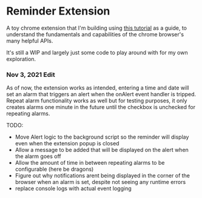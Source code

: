 # Reminder Extension

A toy chrome extension that I'm building using [this tutorial](https://developer.chrome.com/docs/extensions/mv3/getstarted/) as a guide, to understand the fundamentals and capabilities of the chrome browser's many helpful APIs.

It's still a WIP and largely just some code to play around with for my own exploration.

### Nov 3, 2021 Edit

As of now, the extension works as intended, entering a time and date will set an alarm that triggers an alert when the onAlert event handler is tripped. Repeat alarm functionality works as well but for testing purposes, it only creates alarms one minute in the future until the checkbox is unchecked for repeating alarms.

TODO: 
- Move Alert logic to the background script so the reminder will display even when the extension popup is closed
- Allow a message to be added that will be displayed on the alert when the alarm goes off
- Allow the amount of time in between repeating alarms to be configurable (here be dragons)
- Figure out why notifications arent being displayed in the corner of the browser when an alarm is set, despite not seeing any runtime errors
- replace console logs with actual event logging

